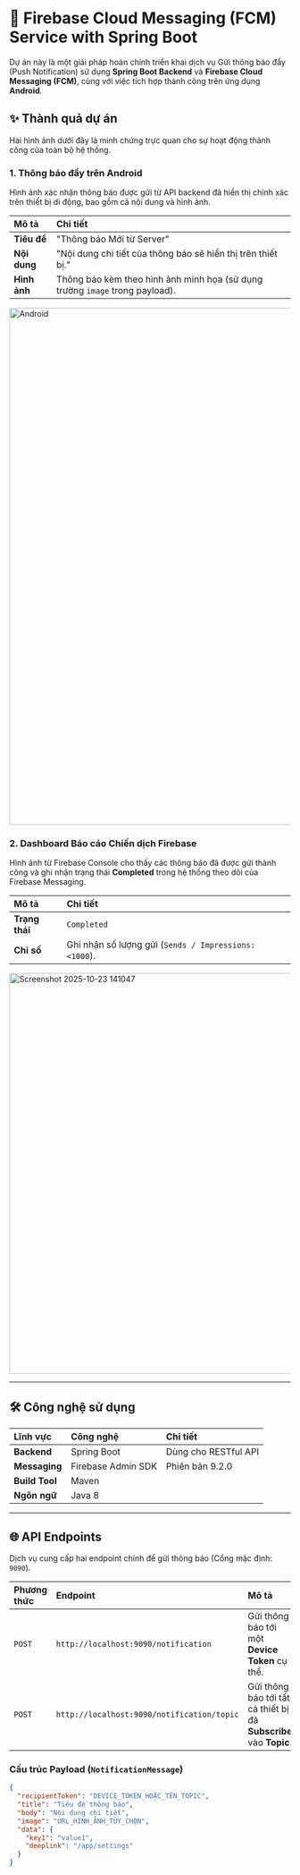 # 🚀 Firebase Cloud Messaging (FCM) Service with Spring Boot

Dự án này là một giải pháp hoàn chỉnh triển khai dịch vụ Gửi thông báo đẩy (Push Notification) sử dụng **Spring Boot Backend** và **Firebase Cloud Messaging (FCM)**, cùng với việc tích hợp thành công trên ứng dụng **Android**.

## ✨ Thành quả dự án

Hai hình ảnh dưới đây là minh chứng trực quan cho sự hoạt động thành công của toàn bộ hệ thống.

### 1. Thông báo đẩy trên Android

Hình ảnh xác nhận thông báo được gửi từ API backend đã hiển thị chính xác trên thiết bị di động, bao gồm cả nội dung và hình ảnh.

| Mô tả | Chi tiết |
| :--- | :--- |
| **Tiêu đề** | "Thông báo Mới từ Server" |
| **Nội dung** | "Nội dung chi tiết của thông báo sẽ hiển thị trên thiết bị." |
| **Hình ảnh** | Thông báo kèm theo hình ảnh minh họa (sử dụng trường `image` trong payload). |

<img width="572" height="925" alt="Android" src="https://github.com/user-attachments/assets/0f4a0730-4e64-47d9-82ac-0eed072894c7" />

### 2. Dashboard Báo cáo Chiến dịch Firebase

Hình ảnh từ Firebase Console cho thấy các thông báo đã được gửi thành công và ghi nhận trạng thái **Completed** trong hệ thống theo dõi của Firebase Messaging.

| Mô tả | Chi tiết |
| :--- | :--- |
| **Trạng thái** | `Completed` |
| **Chỉ số** | Ghi nhận số lượng gửi (`Sends / Impressions: <1000`). |

<img width="1347" height="717" alt="Screenshot 2025-10-23 141047" src="https://github.com/user-attachments/assets/9ab58c79-ebfc-4622-83b7-73d11f6d1ddd" />

---

## 🛠️ Công nghệ sử dụng

| Lĩnh vực | Công nghệ | Chi tiết |
| :--- | :--- | :--- |
| **Backend** | Spring Boot | Dùng cho RESTful API |
| **Messaging** | Firebase Admin SDK | Phiên bản 9.2.0 |
| **Build Tool** | Maven | |
| **Ngôn ngữ** | Java 8 | |

---

## 🌐 API Endpoints

Dịch vụ cung cấp hai endpoint chính để gửi thông báo (Cổng mặc định: `9090`).

| Phương thức | Endpoint | Mô tả |
| :--- | :--- | :--- |
| `POST` | `http://localhost:9090/notification` | Gửi thông báo tới một **Device Token** cụ thể. |
| `POST` | `http://localhost:9090/notification/topic` | Gửi thông báo tới tất cả thiết bị đã **Subscribe** vào **Topic**. |

### Cấu trúc Payload (`NotificationMessage`)

```json
{
  "recipientToken": "DEVICE_TOKEN_HOẶC_TÊN_TOPIC",
  "title": "Tiêu đề thông báo",
  "body": "Nội dung chi tiết",
  "image": "URL_HÌNH_ẢNH_TÙY_CHỌN",
  "data": {
    "key1": "value1",
    "deeplink": "/app/settings"
  }
}
